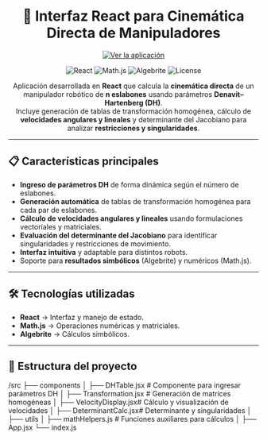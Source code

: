 <!-- README.md -->

<div align="center">

# 🤖 Interfaz React para Cinemática Directa de Manipuladores

[![Ver la aplicación](https://img.shields.io/badge/🌐%20Ver%20Aplicación%20Online-000?style=for-the-badge&logo=vercel&logoColor=white)](https://matrices-cinematica-directa.vercel.app/)

![React](https://img.shields.io/badge/React-18.0.0-61DAFB?style=for-the-badge&logo=react&logoColor=white)
![Math.js](https://img.shields.io/badge/Math.js-AL-ff6f00?style=for-the-badge&logo=javascript&logoColor=white)
![Algebrite](https://img.shields.io/badge/Algebrite-Symbolic%20Math-blue?style=for-the-badge)
![License](https://img.shields.io/badge/License-MIT-green?style=for-the-badge)

Aplicación desarrollada en **React** que calcula la **cinemática directa** de un manipulador robótico de **n eslabones** usando parámetros **Denavit–Hartenberg (DH)**.  
Incluye generación de tablas de transformación homogénea, cálculo de **velocidades angulares y lineales** y determinante del Jacobiano para analizar **restricciones y singularidades**.

</div>

---

## 📋 Características principales

- **Ingreso de parámetros DH** de forma dinámica según el número de eslabones.
- **Generación automática** de tablas de transformación homogénea para cada par de eslabones.
- **Cálculo de velocidades angulares y lineales** usando formulaciones vectoriales y matriciales.
- **Evaluación del determinante del Jacobiano** para identificar singularidades y restricciones de movimiento.
- **Interfaz intuitiva** y adaptable para distintos robots.
- Soporte para **resultados simbólicos** (Algebrite) y numéricos (Math.js).

---

## 🛠 Tecnologías utilizadas

- **React** → Interfaz y manejo de estado.
- **Math.js** → Operaciones numéricas y matriciales.
- **Algebrite** → Cálculos simbólicos.

---

## 📂 Estructura del proyecto

/src
├── components
│ ├── DHTable.jsx # Componente para ingresar parámetros DH
│ ├── Transformation.jsx # Generación de matrices homogéneas
│ ├── VelocityDisplay.jsx# Cálculo y visualización de velocidades
│ ├── DeterminantCalc.jsx# Determinante y singularidades
│
├── utils
│ ├── mathHelpers.js # Funciones auxiliares para cálculos
│
├── App.jsx
└── index.js

